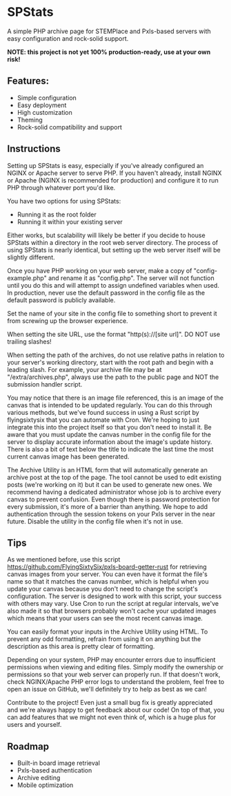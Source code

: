 # SPStats
A simple PHP archive page for STEMPlace and Pxls-based servers with easy configuration and rock-solid support.

**NOTE: this project is not yet 100% production-ready, use at your own risk!**

## Features:
  - Simple configuration
  - Easy deployment
  - High customization
  - Theming
  - Rock-solid compatibility and support

## Instructions
Setting up SPStats is easy, especially if you've already configured an NGINX or Apache server to serve PHP. If you haven't already, install NGINX or Apache (NGINX is recommended for production) and configure it to run PHP through whatever port you'd like.

You have two options for using SPStats:
  - Running it as the root folder
  - Running it within your existing server
 
 Either works, but scalability will likely be better if you decide to house SPStats within a directory in the root web server directory. The process of using SPStats is nearly identical, but setting up the web server itself will be slightly different.
 
 Once you have PHP working on your web server, make a copy of "config-example.php" and rename it as "config.php". The server will not function until you do this and will attempt to assign undefined variables when used. In production, never use the default password in the config file as the default password is publicly available.
 
 Set the name of your site in the config file to something short to prevent it from screwing up the browser experience.
 
 When setting the site URL, use the format "http(s)://[site url]". DO NOT use trailing slashes!
 
 When setting the path of the archives, do not use relative paths in relation to your server's working directory, start with the root path and begin with a leading slash. For example, your archive file may be at "/extra/archives.php", always use the path to the public page and NOT the submission handler script.
 
 You may notice that there is an image file referenced, this is an image of the canvas that is intended to be updated regularly. You can do this through various methods, but we've found success in using a Rust script by flyingsixtysix that you can automate with Cron. We're hoping to just integrate this into the project itself so that you don't need to install it. Be aware that you must update the canvas number in the config file for the server to display accurate information about the image's update history. There is also a bit of text below the title to indicate the last time the most current canvas image has been generated.
 
 The Archive Utility is an HTML form that will automatically generate an archive post at the top of the page. The tool cannot be used to edit existing posts (we're working on it) but it can be used to generate new ones. We recommend having a dedicated administrator whose job is to archive every canvas to prevent confusion. Even though there is password protection for every submission, it's more of a barrier than anything. We hope to add authentication through the session tokens on your Pxls server in the near future. Disable the utility in the config file when it's not in use.
 
## Tips
  As we mentioned before, use this script https://github.com/FlyingSixtySix/pxls-board-getter-rust for retrieving canvas images from your server. You can even have it format the file's name so that it matches the canvas number, which is helpful when you update your canvas because you don't need to change the script's configuration. The server is designed to work with this script, your success with others may vary. Use Cron to run the script at regular intervals, we've also made it so that browsers probably won't cache your updated images which means that your users can see the most recent canvas image.
  
  You can easily format your inputs in the Archive Utility using HTML. To prevent any odd formatting, refrain from using it on anything but the description as this area is pretty clear of formatting.
  
  Depending on your system, PHP may encounter errors due to insufficient permissions when viewing and editing files. Simply modify the ownership or permissions so that your web server can properly run. If that doesn't work, check NGINX/Apache PHP error logs to understand the problem, feel free to open an issue on GitHub, we'll definitely try to help as best as we can!
  
  Contribute to the project! Even just a small bug fix is greatly appreciated and we're always happy to get feedback about our code! On top of that, you can add features that we might not even think of, which is a huge plus for users and yourself.
  
## Roadmap
  - Built-in board image retrieval
  - Pxls-based authentication
  - Archive editing
  - Mobile optimization
